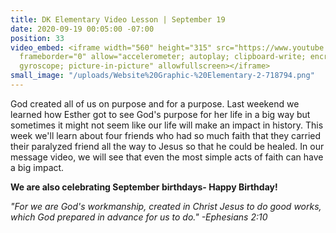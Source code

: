 ```yaml
---
title: DK Elementary Video Lesson | September 19
date: 2020-09-19 00:05:00 -07:00
position: 33
video_embed: <iframe width="560" height="315" src="https://www.youtube.com/embed/9GFWQvOdIqE"
  frameborder="0" allow="accelerometer; autoplay; clipboard-write; encrypted-media;
  gyroscope; picture-in-picture" allowfullscreen></iframe>
small_image: "/uploads/Website%20Graphic-%20Elementary-2-718794.png"
---
```


God created all of us on purpose and for a purpose. Last weekend we learned how Esther got to see God's purpose for her life in a big way but sometimes it might not seem like our life will make an impact in history. This week we'll learn about four friends who had so much faith that they carried their paralyzed friend all the way to Jesus so that he could be healed. In our message video, we will see that even the most simple acts of faith can have a big impact.

**We are also celebrating September birthdays- Happy Birthday!**

*"For we are God's workmanship, created in Christ Jesus to do good works, which God prepared in advance for us to do." -Ephesians 2:10*